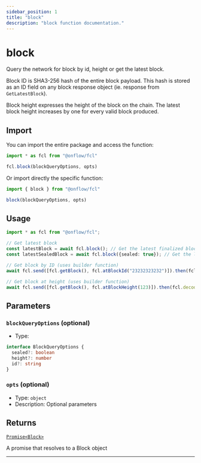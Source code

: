 ```yaml
---
sidebar_position: 1
title: "block"
description: "block function documentation."
---
```


<!-- THIS DOCUMENT IS AUTO-GENERATED FROM [onflow/fcl/../sdk/src/block/block.ts](https://github.com/onflow/fcl-js/tree/master/packages/fcl/../sdk/src/block/block.ts). DO NOT EDIT MANUALLY -->

# block

Query the network for block by id, height or get the latest block.

Block ID is SHA3-256 hash of the entire block payload. This hash is stored as an ID field on any block response object (ie. response from `GetLatestBlock`).

Block height expresses the height of the block on the chain. The latest block height increases by one for every valid block produced.

## Import

You can import the entire package and access the function:

```typescript
import * as fcl from "@onflow/fcl"

fcl.block(blockQueryOptions, opts)
```

Or import directly the specific function:

```typescript
import { block } from "@onflow/fcl"

block(blockQueryOptions, opts)
```

## Usage

```typescript
import * as fcl from "@onflow/fcl";

// Get latest block
const latestBlock = await fcl.block(); // Get the latest finalized block
const latestSealedBlock = await fcl.block({sealed: true}); // Get the latest sealed block

// Get block by ID (uses builder function)
await fcl.send([fcl.getBlock(), fcl.atBlockId("23232323232")]).then(fcl.decode);

// Get block at height (uses builder function)
await fcl.send([fcl.getBlock(), fcl.atBlockHeight(123)]).then(fcl.decode)
```

## Parameters

### `blockQueryOptions` (optional)


- Type: 
```typescript
interface BlockQueryOptions {
  sealed?: boolean
  height?: number
  id?: string
}
```

### `opts` (optional)


- Type: `object`
- Description: Optional parameters


## Returns

[`Promise<Block>`](../types#block)


A promise that resolves to a Block object

---